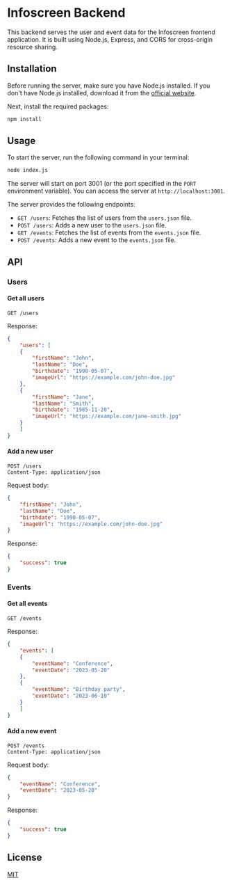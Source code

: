 # Infoscreen Backend

This backend serves the user and event data for the Infoscreen frontend application. It is built using Node.js, Express, and CORS for cross-origin resource sharing.

## Installation

Before running the server, make sure you have Node.js installed. If you don't have Node.js installed, download it from the [official website](https://nodejs.org/en/download/).

Next, install the required packages:

```bash
npm install
```

## Usage

To start the server, run the following command in your terminal:

```bash
node index.js
```

The server will start on port 3001 (or the port specified in the `PORT` environment variable). You can access the server at `http://localhost:3001`.

The server provides the following endpoints:

- `GET /users`: Fetches the list of users from the `users.json` file.
- `POST /users`: Adds a new user to the `users.json` file.
- `GET /events`: Fetches the list of events from the `events.json` file.
- `POST /events`: Adds a new event to the `events.json` file.

## API

### Users

#### Get all users

```http
GET /users
```

Response:

```json
{
    "users": [
    {
        "firstName": "John",
        "lastName": "Doe",
        "birthdate": "1990-05-07",
        "imageUrl": "https://example.com/john-doe.jpg"
    },
    {
        "firstName": "Jane",
        "lastName": "Smith",
        "birthdate": "1985-11-20",
        "imageUrl": "https://example.com/jane-smith.jpg"
    }
    ]
}
```

#### Add a new user

```http
POST /users
Content-Type: application/json
```

Request body:

```json
{
    "firstName": "John",
    "lastName": "Doe",
    "birthdate": "1990-05-07",
    "imageUrl": "https://example.com/john-doe.jpg"
}
```

Response:

```json
{
    "success": true
}
```

### Events

#### Get all events

```http
GET /events
```

Response:

```json
{
    "events": [
    {
        "eventName": "Conference",
        "eventDate": "2023-05-20"
    },
    {
        "eventName": "Birthday party",
        "eventDate": "2023-06-10"
    }
    ]
}
```

#### Add a new event

```http
POST /events
Content-Type: application/json
```

Request body:

```json
{
    "eventName": "Conference",
    "eventDate": "2023-05-20"
}
```

Response:

```json
{
    "success": true
}
```

## License

[MIT](https://choosealicense.com/licenses/mit/)